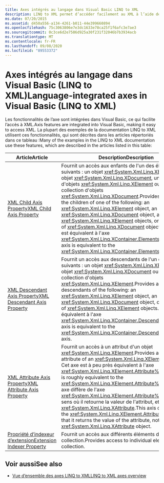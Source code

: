 ```yaml
---
title: Axes intégrés au langage dans Visual Basic LINQ to XML
description: LINQ to XML permet d’accéder facilement au XML à l’aide des axes intégrés à Visual Basic
ms.date: 07/20/2015
ms.assetid: d450a556-a134-4261-b011-44e399660894
ms.openlocfilehash: 75c3063806e7e3dc1633e78ca25f1f6afc3e7ae3
ms.sourcegitcommit: 0c3ce6d2e7586d925a30f231f32046b7b3934acb
ms.translationtype: MT
ms.contentlocale: fr-FR
ms.lasthandoff: 09/08/2020
ms.locfileid: "89553372"
---
```

# <a name="language-integrated-axes-in-visual-basic-linq-to-xml"></a><span data-ttu-id="c5f37-103">Axes intégrés au langage dans Visual Basic (LINQ to XML)</span><span class="sxs-lookup"><span data-stu-id="c5f37-103">Language-integrated axes in Visual Basic (LINQ to XML)</span></span>

<span data-ttu-id="c5f37-104">Les fonctionnalités de l’axe sont intégrées dans Visual Basic, ce qui facilite l’accès à XML.</span><span class="sxs-lookup"><span data-stu-id="c5f37-104">Axis features are integrated into Visual Basic, making it easy to access XML.</span></span> <span data-ttu-id="c5f37-105">La plupart des exemples de la documentation LINQ to XML utilisent ces fonctionnalités, qui sont décrites dans les articles répertoriés dans ce tableau :</span><span class="sxs-lookup"><span data-stu-id="c5f37-105">Many of the examples in the LINQ to XML documentation use these features, which are described in the articles listed in this table:</span></span>

|<span data-ttu-id="c5f37-106">Article</span><span class="sxs-lookup"><span data-stu-id="c5f37-106">Article</span></span>|<span data-ttu-id="c5f37-107">Description</span><span class="sxs-lookup"><span data-stu-id="c5f37-107">Description</span></span>|
|-----------|-----------------|
|[<span data-ttu-id="c5f37-108">XML Child Axis Property</span><span class="sxs-lookup"><span data-stu-id="c5f37-108">XML Child Axis Property</span></span>](../../visual-basic/language-reference/xml-axis/xml-child-axis-property.md)|<span data-ttu-id="c5f37-109">Fournit un accès aux enfants de l'un des éléments suivants : un objet <xref:System.Xml.Linq.XElement>, un objet <xref:System.Xml.Linq.XDocument>, une collection d'objets <xref:System.Xml.Linq.XElement> ou une collection d'objets <xref:System.Xml.Linq.XDocument>.</span><span class="sxs-lookup"><span data-stu-id="c5f37-109">Provides access to the children of one of the following: an <xref:System.Xml.Linq.XElement> object, an <xref:System.Xml.Linq.XDocument> object, a collection of <xref:System.Xml.Linq.XElement> objects, or a collection of <xref:System.Xml.Linq.XDocument> objects.</span></span> <span data-ttu-id="c5f37-110">Cet axe est équivalent à l'axe <xref:System.Xml.Linq.XContainer.Elements%2A>.</span><span class="sxs-lookup"><span data-stu-id="c5f37-110">This axis is equivalent to the <xref:System.Xml.Linq.XContainer.Elements%2A> axis.</span></span>|
|[<span data-ttu-id="c5f37-111">XML Descendant Axis Property</span><span class="sxs-lookup"><span data-stu-id="c5f37-111">XML Descendant Axis Property</span></span>](../../visual-basic/language-reference/xml-axis/xml-descendant-axis-property.md)|<span data-ttu-id="c5f37-112">Fournit un accès aux descendants de l'un des éléments suivants : un objet <xref:System.Xml.Linq.XElement>, un objet <xref:System.Xml.Linq.XDocument> ou une collection d'objets <xref:System.Xml.Linq.XElement>.</span><span class="sxs-lookup"><span data-stu-id="c5f37-112">Provides access to the descendants of the following: an <xref:System.Xml.Linq.XElement> object, an <xref:System.Xml.Linq.XDocument> object, or a collection of <xref:System.Xml.Linq.XElement> objects.</span></span> <span data-ttu-id="c5f37-113">Cet axe est équivalent à l'axe <xref:System.Xml.Linq.XContainer.Descendants%2A>.</span><span class="sxs-lookup"><span data-stu-id="c5f37-113">This axis is equivalent to the <xref:System.Xml.Linq.XContainer.Descendants%2A> axis.</span></span>|
|[<span data-ttu-id="c5f37-114">XML Attribute Axis Property</span><span class="sxs-lookup"><span data-stu-id="c5f37-114">XML Attribute Axis Property</span></span>](../../visual-basic/language-reference/xml-axis/xml-attribute-axis-property.md)|<span data-ttu-id="c5f37-115">Fournit un accès à un attribut d'un objet <xref:System.Xml.Linq.XElement>.</span><span class="sxs-lookup"><span data-stu-id="c5f37-115">Provides access to an attribute of an <xref:System.Xml.Linq.XElement> object.</span></span> <span data-ttu-id="c5f37-116">Cet axe est à peu près équivalent à l'axe <xref:System.Xml.Linq.XElement.Attribute%2A>.</span><span class="sxs-lookup"><span data-stu-id="c5f37-116">This axis is roughly equivalent to the <xref:System.Xml.Linq.XElement.Attribute%2A> axis.</span></span> <span data-ttu-id="c5f37-117">Cet axe diffère de l'axe <xref:System.Xml.Linq.XElement.Attribute%2A>, dans le sens où il retourne la valeur de l'attribut, et non un objet <xref:System.Xml.Linq.XAttribute>.</span><span class="sxs-lookup"><span data-stu-id="c5f37-117">This axis differs from the <xref:System.Xml.Linq.XElement.Attribute%2A> axis in that it returns the value of the attribute, not an <xref:System.Xml.Linq.XAttribute> object.</span></span>|
|[<span data-ttu-id="c5f37-118">Propriété d’indexeur d’extension</span><span class="sxs-lookup"><span data-stu-id="c5f37-118">Extension Indexer Property</span></span>](../../visual-basic/language-reference/xml-axis/extension-indexer-property.md)|<span data-ttu-id="c5f37-119">Fournit un accès aux différents éléments d'une collection.</span><span class="sxs-lookup"><span data-stu-id="c5f37-119">Provides access to individual elements in a collection.</span></span>|

## <a name="see-also"></a><span data-ttu-id="c5f37-120">Voir aussi</span><span class="sxs-lookup"><span data-stu-id="c5f37-120">See also</span></span>

- [<span data-ttu-id="c5f37-121">Vue d’ensemble des axes LINQ to XML</span><span class="sxs-lookup"><span data-stu-id="c5f37-121">LINQ to XML axes overview</span></span>](linq-xml-axes-overview.md)

